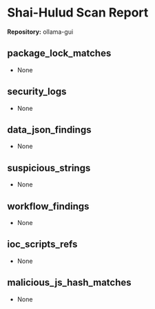 # Shai-Hulud Scan Report

**Repository:** ollama-gui

## package_lock_matches

- None

## security_logs

- None

## data_json_findings

- None

## suspicious_strings

- None

## workflow_findings

- None

## ioc_scripts_refs

- None

## malicious_js_hash_matches

- None

